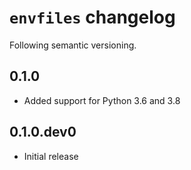 # `envfiles` changelog

Following semantic versioning.

## 0.1.0

- Added support for Python 3.6 and 3.8

## 0.1.0.dev0

- Initial release